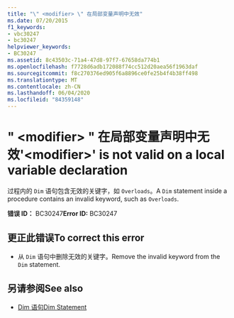 ```yaml
---
title: "\" <modifier> \" 在局部变量声明中无效"
ms.date: 07/20/2015
f1_keywords:
- vbc30247
- bc30247
helpviewer_keywords:
- BC30247
ms.assetid: 8c43503c-71a4-47d8-97f7-67658da774b1
ms.openlocfilehash: f7728d6adb172088f74cc512d20aea56f1963daf
ms.sourcegitcommit: f8c270376ed905f6a8896ce0fe25b4f4b38ff498
ms.translationtype: MT
ms.contentlocale: zh-CN
ms.lasthandoff: 06/04/2020
ms.locfileid: "84359148"
---
```

# <a name="modifier-is-not-valid-on-a-local-variable-declaration"></a><span data-ttu-id="5c35c-102">" \<modifier> " 在局部变量声明中无效</span><span class="sxs-lookup"><span data-stu-id="5c35c-102">'\<modifier>' is not valid on a local variable declaration</span></span>
<span data-ttu-id="5c35c-103">过程内的 `Dim` 语句包含无效的关键字，如 `Overloads`。</span><span class="sxs-lookup"><span data-stu-id="5c35c-103">A `Dim` statement inside a procedure contains an invalid keyword, such as `Overloads`.</span></span>  
  
 <span data-ttu-id="5c35c-104">**错误 ID：** BC30247</span><span class="sxs-lookup"><span data-stu-id="5c35c-104">**Error ID:** BC30247</span></span>  
  
## <a name="to-correct-this-error"></a><span data-ttu-id="5c35c-105">更正此错误</span><span class="sxs-lookup"><span data-stu-id="5c35c-105">To correct this error</span></span>  
  
- <span data-ttu-id="5c35c-106">从 `Dim` 语句中删除无效的关键字。</span><span class="sxs-lookup"><span data-stu-id="5c35c-106">Remove the invalid keyword from the `Dim` statement.</span></span>  
  
## <a name="see-also"></a><span data-ttu-id="5c35c-107">另请参阅</span><span class="sxs-lookup"><span data-stu-id="5c35c-107">See also</span></span>

- [<span data-ttu-id="5c35c-108">Dim 语句</span><span class="sxs-lookup"><span data-stu-id="5c35c-108">Dim Statement</span></span>](../language-reference/statements/dim-statement.md)
